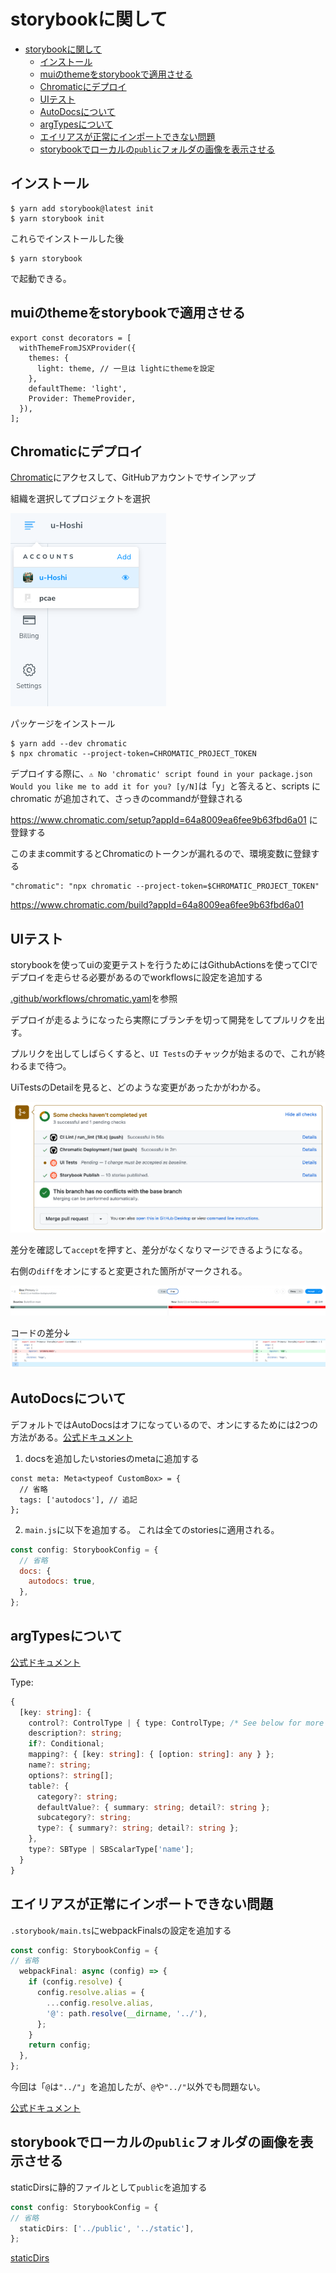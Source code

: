 # storybookに関して

- [storybookに関して](#storybookに関して)
  - [インストール](#インストール)
  - [muiのthemeをstorybookで適用させる](#muiのthemeをstorybookで適用させる)
  - [Chromaticにデプロイ](#chromaticにデプロイ)
  - [UIテスト](#uiテスト)
  - [AutoDocsについて](#autodocsについて)
  - [argTypesについて](#argtypesについて)
  - [エイリアスが正常にインポートできない問題](#エイリアスが正常にインポートできない問題)
  - [storybookでローカルの`public`フォルダの画像を表示させる](#storybookでローカルのpublicフォルダの画像を表示させる)


## インストール

```
$ yarn add storybook@latest init
$ yarn storybook init
```

これらでインストールした後

```
$ yarn storybook
```

で起動できる。

## muiのthemeをstorybookで適用させる

```ts:.storybook/preview.tsx
export const decorators = [
  withThemeFromJSXProvider({
    themes: {
      light: theme, // 一旦は lightにthemeを設定
    },
    defaultTheme: 'light',
    Provider: ThemeProvider,
  }),
];
```

## Chromaticにデプロイ

[Chromatic](https://www.chromatic.com/?utm_source=storybook_website&utm_medium=link&utm_campaign=storybook)にアクセスして、GitHubアカウントでサインアップ

組織を選択してプロジェクトを選択

![](public/chromatic.png)

パッケージをインストール

```
$ yarn add --dev chromatic
$ npx chromatic --project-token=CHROMATIC_PROJECT_TOKEN
```

デプロイする際に、`⚠ No 'chromatic' script found in your package.json
Would you like me to add it for you? [y/N]`は「y」と答えると、scripts に chromatic が追加されて、さっきのcommandが登録される

https://www.chromatic.com/setup?appId=64a8009ea6fee9b63fbd6a01 に登録する

このままcommitするとChromaticのトークンが漏れるので、環境変数に登録する

```
"chromatic": "npx chromatic --project-token=$CHROMATIC_PROJECT_TOKEN"
```

https://www.chromatic.com/build?appId=64a8009ea6fee9b63fbd6a01

## UIテスト

storybookを使ってuiの変更テストを行うためにはGithubActionsを使ってCIでデプロイを走らせる必要があるのでworkflowsに設定を追加する

[.github/workflows/chromatic.yaml](https://github.com/u-Hoshi/ui-library-1/blob/main/.github/workflows/chromatic.yaml)を参照

デプロイが走るようになったら実際にブランチを切って開発をしてプルリクを出す。

プルリクを出してしばらくすると、`UI Tests`のチャックが始まるので、これが終わるまで待つ。

UiTestsのDetailを見ると、どのような変更があったかがわかる。

![](public/storybookUiTest.png)

差分を確認して`accept`を押すと、差分がなくなりマージできるようになる。

右側の`diff`をオンにすると変更された箇所がマークされる。

![](public/chromaticdiff.png)

コードの差分↓
![](public/githubdiff.png)

## AutoDocsについて

デフォルトではAutoDocsはオフになっているので、オンにするためには2つの方法がある。[公式ドキュメント](https://storybook.js.org/blog/storybook-7-docs/#:~:text=Autodocs%20is%20now%20opt%2Din)

1. docsを追加したいstoriesのmetaに追加する

```tsx
const meta: Meta<typeof CustomBox> = {
  // 省略
  tags: ['autodocs'], // 追記
};
```

2. `main.js`に以下を追加する。
   これは全てのstoriesに適用される。

```js:.storybook/main.js
const config: StorybookConfig = {
  // 省略
  docs: {
    autodocs: true,
  },
};

```

## argTypesについて

[公式ドキュメント](https://storybook.js.org/docs/react/api/arg-types)

Type:

```ts
{
  [key: string]: {
    control?: ControlType | { type: ControlType; /* See below for more */ };
    description?: string;
    if?: Conditional;
    mapping?: { [key: string]: { [option: string]: any } };
    name?: string;
    options?: string[];
    table?: {
      category?: string;
      defaultValue?: { summary: string; detail?: string };
      subcategory?: string;
      type?: { summary?: string; detail?: string };
    },
    type?: SBType | SBScalarType['name'];
  }
}
```

## エイリアスが正常にインポートできない問題

`.storybook/main.ts`にwebpackFinalsの設定を追加する

```ts:.storybook/main.ts
const config: StorybookConfig = {
// 省略
  webpackFinal: async (config) => {
    if (config.resolve) {
      config.resolve.alias = {
        ...config.resolve.alias,
        '@': path.resolve(__dirname, '../'),
      };
    }
    return config;
  },
};
```

今回は「`@`は`"../"`」を追加したが、`@`や`"../"`以外でも問題ない。

[公式ドキュメント](https://storybook.js.org/docs/react/builders/webpack#troubleshooting)

## storybookでローカルの`public`フォルダの画像を表示させる

staticDirsに静的ファイルとして`public`を追加する

```ts:.storybook/main.ts
const config: StorybookConfig = {
// 省略
  staticDirs: ['../public', '../static'],
};
```

[staticDirs](https://storybook.js.org/docs/react/api/main-config-static-dirs)